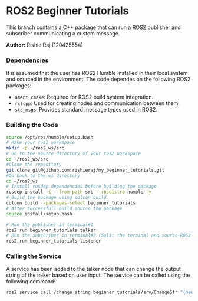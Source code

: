 # ROS2 Beginner Tutorials

This branch contains a C++ package that can run a ROS2 publisher and subscriber communicating a custom message.

**Author:** Rishie Raj (120425554)

### Dependencies
It is assumed that the user has ROS2 Humble installed in their local system and sourced in the environment. The code dependes on the following ROS2 packages:  
 - `ament_cmake`: Required for ROS2 build system integration.
 - `rclcpp`: Used for creating nodes and communication between them.
 - `std_msgs`: Provides standard message types used in ROS2.

### Building the Code

```bash
source /opt/ros/humble/setup.bash
# Make your ros2 workspace
mkdir -p ~/ros2_ws/src
# Go to the source directory of your ros2 workspace
cd ~/ros2_ws/src
#Clone the repository
git clone git@github.com:rishieraj/my_beginner_tutorials.git
#Go back to the ws directory
cd ~/ros2_ws
# Install rosdep dependencies before building the package
rosdep install -i --from-path src --rosdistro humble -y
# Build the package using colcon build
colcon build --packages-select beginner_tutorials
# After successfull build source the package
source install/setup.bash

# Run the publisher in terminal#1
ros2 run beginner_tutorials talker
# Run the subscriber in terminal#2 (Split the terminal and source ROS2 and the workspace setup.bash)
ros2 run beginner_tutorials listener 
```
### Calling the Service

A service has been added to the talker node that can change the output string of the talker based on user input. The service can be called using the following command:

```bash
ros2 service call /change_string beginner_tutorials/srv/ChangeStr "{new_string: User Input}"
```